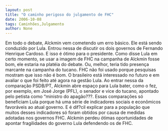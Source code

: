 ```yaml
---
layout: post
title: "O caminho perigoso do julgamento de FHC"
date: 2006-10-08
tags: Caminhões,Julgamento
author: None
---
```

Em todo o debate, Alckmin vem cometendo um erro básico. Ele está sendo conduzido por Lula. Entrou nessa de discutir os dois governos de Fernando Henrique Cardoso. E isso é ótimo para o presidente.
Como disse Lula em certo momento, se usar a imagem de FHC na campanha de Alckmin fosse bom, ele estaria na platéia do debate. Ou, melhor, teria tido presença marcante na campanha do tucano.
FHC não foi usado porque pesquisas mostram que isso não é bom. O brasileiro está interessado no futuro e em avaliar o que foi feito até agora na gestão Lula.
Ao entrar nessa da comparação PSDB/PT, Alckmin abre espaço para Lula bater, como o fez, por exemplo, em José Jorge (PFL), o senador e vice do tucano, apontado pelo petista como “ministro do apagão???.
Essas comparações só beneficiam Lula porque há uma série de indicadores sociais e econômicos favoráveis ao atual governo. E é dif?cil explicar para a população que muitos desses indicadores só foram obtidos por causa de medidas adotadas nos governos FHC.
Alckmin perdeu ótimas oportunidades de apontar fragilidades do governo Lula defendendo os de FHC. 